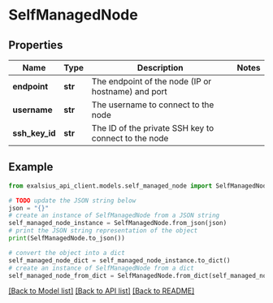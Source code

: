 # SelfManagedNode


## Properties

Name | Type | Description | Notes
------------ | ------------- | ------------- | -------------
**endpoint** | **str** | The endpoint of the node (IP or hostname) and port | 
**username** | **str** | The username to connect to the node | 
**ssh_key_id** | **str** | The ID of the private SSH key to connect to the node | 

## Example

```python
from exalsius_api_client.models.self_managed_node import SelfManagedNode

# TODO update the JSON string below
json = "{}"
# create an instance of SelfManagedNode from a JSON string
self_managed_node_instance = SelfManagedNode.from_json(json)
# print the JSON string representation of the object
print(SelfManagedNode.to_json())

# convert the object into a dict
self_managed_node_dict = self_managed_node_instance.to_dict()
# create an instance of SelfManagedNode from a dict
self_managed_node_from_dict = SelfManagedNode.from_dict(self_managed_node_dict)
```
[[Back to Model list]](../README.md#documentation-for-models) [[Back to API list]](../README.md#documentation-for-api-endpoints) [[Back to README]](../README.md)


